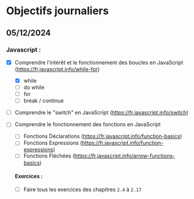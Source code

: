 # Objectifs journaliers

## 05/12/2024

### Javascript :

- [x] Comprendre l'intérêt et le fonctionnement des boucles en JavaScript (https://fr.javascript.info/while-for)
  - [x] while
  - [ ] do while
  - [ ] for
  - [ ] break / continue
- [ ] Comprendre le "switch" en JavaScript (https://fr.javascript.info/switch)
- [ ] Comprendre le fonctionnement des fonctions en JavaScript

  - [ ] Fonctions Déclarations (https://fr.javascript.info/function-basics)
  - [ ] Fonctions Expressions (https://fr.javascript.info/function-expressions)
  - [ ] Fonctions Fléchées (https://fr.javascript.info/arrow-functions-basics)

  #### Exercices :

  - [ ] Faire tous les exercices des chapitres `2.4` à `2.17`
